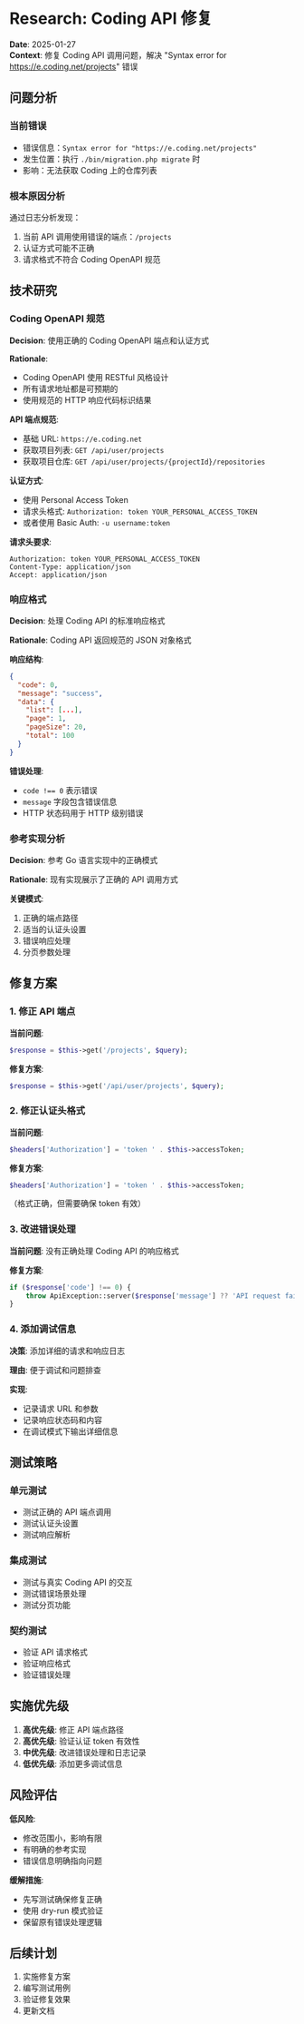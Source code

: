 # Research: Coding API 修复

**Date**: 2025-01-27  
**Context**: 修复 Coding API 调用问题，解决 "Syntax error for https://e.coding.net/projects" 错误

## 问题分析

### 当前错误
- 错误信息：`Syntax error for "https://e.coding.net/projects"`
- 发生位置：执行 `./bin/migration.php migrate` 时
- 影响：无法获取 Coding 上的仓库列表

### 根本原因分析
通过日志分析发现：
1. 当前 API 调用使用错误的端点：`/projects`
2. 认证方式可能不正确
3. 请求格式不符合 Coding OpenAPI 规范

## 技术研究

### Coding OpenAPI 规范

**Decision**: 使用正确的 Coding OpenAPI 端点和认证方式

**Rationale**: 
- Coding OpenAPI 使用 RESTful 风格设计
- 所有请求地址都是可预期的
- 使用规范的 HTTP 响应代码标识结果

**API 端点规范**:
- 基础 URL: `https://e.coding.net`
- 获取项目列表: `GET /api/user/projects`
- 获取项目仓库: `GET /api/user/projects/{projectId}/repositories`

**认证方式**:
- 使用 Personal Access Token
- 请求头格式: `Authorization: token YOUR_PERSONAL_ACCESS_TOKEN`
- 或者使用 Basic Auth: `-u username:token`

**请求头要求**:
```http
Authorization: token YOUR_PERSONAL_ACCESS_TOKEN
Content-Type: application/json
Accept: application/json
```

### 响应格式

**Decision**: 处理 Coding API 的标准响应格式

**Rationale**: Coding API 返回规范的 JSON 对象格式

**响应结构**:
```json
{
  "code": 0,
  "message": "success",
  "data": {
    "list": [...],
    "page": 1,
    "pageSize": 20,
    "total": 100
  }
}
```

**错误处理**:
- `code !== 0` 表示错误
- `message` 字段包含错误信息
- HTTP 状态码用于 HTTP 级别错误

### 参考实现分析

**Decision**: 参考 Go 语言实现中的正确模式

**Rationale**: 现有实现展示了正确的 API 调用方式

**关键模式**:
1. 正确的端点路径
2. 适当的认证头设置
3. 错误响应处理
4. 分页参数处理

## 修复方案

### 1. 修正 API 端点

**当前问题**:
```php
$response = $this->get('/projects', $query);
```

**修复方案**:
```php
$response = $this->get('/api/user/projects', $query);
```

### 2. 修正认证头格式

**当前问题**:
```php
$headers['Authorization'] = 'token ' . $this->accessToken;
```

**修复方案**:
```php
$headers['Authorization'] = 'token ' . $this->accessToken;
```
（格式正确，但需要确保 token 有效）

### 3. 改进错误处理

**当前问题**: 没有正确处理 Coding API 的响应格式

**修复方案**:
```php
if ($response['code'] !== 0) {
    throw ApiException::server($response['message'] ?? 'API request failed');
}
```

### 4. 添加调试信息

**决策**: 添加详细的请求和响应日志

**理由**: 便于调试和问题排查

**实现**:
- 记录请求 URL 和参数
- 记录响应状态码和内容
- 在调试模式下输出详细信息

## 测试策略

### 单元测试
- 测试正确的 API 端点调用
- 测试认证头设置
- 测试响应解析

### 集成测试
- 测试与真实 Coding API 的交互
- 测试错误场景处理
- 测试分页功能

### 契约测试
- 验证 API 请求格式
- 验证响应格式
- 验证错误处理

## 实施优先级

1. **高优先级**: 修正 API 端点路径
2. **高优先级**: 验证认证 token 有效性
3. **中优先级**: 改进错误处理和日志记录
4. **低优先级**: 添加更多调试信息

## 风险评估

**低风险**: 
- 修改范围小，影响有限
- 有明确的参考实现
- 错误信息明确指向问题

**缓解措施**:
- 先写测试确保修复正确
- 使用 dry-run 模式验证
- 保留原有错误处理逻辑

## 后续计划

1. 实施修复方案
2. 编写测试用例
3. 验证修复效果
4. 更新文档